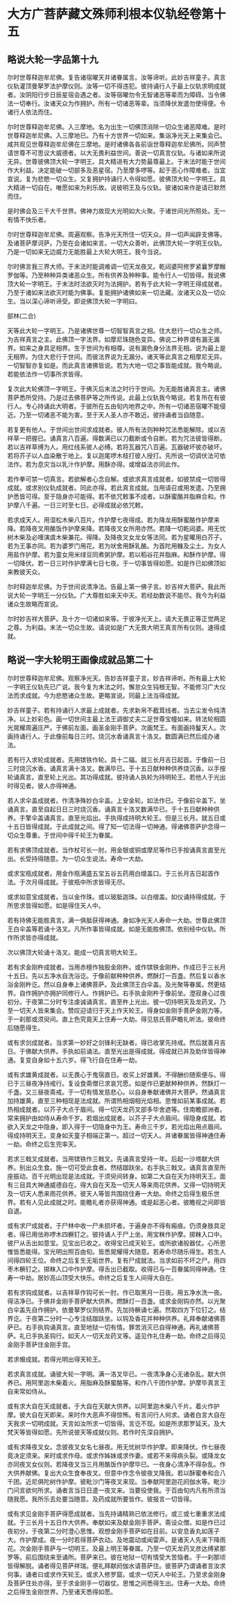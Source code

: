 # 大方广菩萨藏文殊师利根本仪轨经卷第十五

## 略说大轮一字品第十九

尔时世尊释迦牟尼佛。复告诸宿曜天并诸眷属言。汝等谛听。此妙吉祥童子。真言仪轨灌顶曼拏罗法护摩仪则。汝等一切不得违犯。彼持诵行人于最上仪轨求明成就者。汝阴阳行步日辰星宿会遇之者。汝等宿曜勿令无智诸恶等辈而为障碍。当令佛法一切奉行。汝诸天众为作拥护。所有一切诸恶等辈。当须降伏发遣勿使得便。令诸行人依法而住。

尔时世尊释迦牟尼佛。入三摩地。名为出生一切佛顶消除一切众生诸恶障难。是时世尊释迦牟尼佛。入三摩地已。乃有十方世界一切如来。集诣净光天上来集会已。咸共观见世尊释迦牟尼佛在三摩地。是时诸佛各各前诣世尊释迦牟尼佛所。同声赞请世尊不可思议大威德者。以大无畏利益世间。善说一切真言仪轨。与诸如来所说无异。世尊彼佛顶大轮一字明王。具大精进有大力势最尊最上。于末法时能于世间作大利益。决定能破一切部多及恶星宿。乃至摩多啰等。起于恶心作障难者。当宜宣说。复为悲愍一切众生。又复拥护持诵行人令得如愿。彼佛顶大轮一字明王。具大精进一切自在。唯愿如来为利乐故。说彼明王及与仪轨。彼诸如来作是请已默然而住。

是时佛会及三千大千世界。佛神力故现大光明如大火聚。于诸世间光所照处。无一有情不快乐者。

尔时世尊释迦牟尼佛。周遍观察。告净光天所住一切天众。并一切声闻辟支佛等。及诸菩萨摩诃萨。乃至在会诸如来言。一切大众善听。此佛顶大轮一字明王仪轨。乃是一切如来无边威力无能胜最上大轮大明王。我今当说。

尔时佛言我三界大师。于末法时能调难调一切天龙夜叉。乾闼婆阿修罗紧曩罗摩睺罗伽等。乃至种种异类诸恶众生。所有供养及种种事。能令行人一切皆得。我说佛顶大轮一字明王。于末法时法欲灭时为法拥护。若有于此大轮一字明王得成就者。乃至于诸如来法欲灭时能为佛事。复能拥护诸佛如来一切法藏。汝诸天众及一切众生。当以深心谛听谛受。即说佛顶大轮一字明曰。

部林(二合)

天等此大轮一字明王。乃是诸佛世尊一切智智真言之相。住大悲行一切众生之师。为吉祥真言之主。此佛顶一字法界。如摩尼珠随色变异。佛说二种界谓有漏无漏界。如来之身具足相界。生于世间为有相尊。说有漏色身分法界无相。说为最上是无相界。为住大悲行于世间。而彼法界说为无漏分。诸天等此真言之相摩尼无异。一切智智亦复如是。而此真言诸佛皆说。若为大地一切之事皆能成就。我今略说。若能依法作一切事所求皆得。

复次此大轮佛顶一字明王。于佛灭后末法之时行于世间。为无能胜诸真言主。诸佛菩萨悉所受持。乃是过去佛菩萨等之所传说。此最上仪轨我今略说。若复所在有彼行人。专心持诵此大明者。于彼所在五由旬内地界之中。所有一切诸恶宿曜不能侵近。乃至一切诸恶不能为害。至于天人圣人亦不敢近。彼持诵者当自随意。

若复更有他人。于世间出世间求成就者。彼人所有法则种种咒法悉能解除。或以吉祥草一把握已。诵真言八百遍。得数满已以刀截断或令自断。若为咒法彼皆得断。若以吉祥草缚为人。用红线系彼人必缚。若将瓦器咒八百遍。瓦器破坏彼亦破坏。若将芥子以人血染散于地上。复以迦尾啰木枝打彼人授打。先所说一切调伏法可依法作。若为息灾当以乳汁作护摩。用酥亦得。或增益法亦同此作。

若作拳可禁一切真言。若欲解者心念自解。或欲求真言成就者。如彼禁成一切皆得成就。或求别仪轨成就者。同此亦得。若此真言成就。当用请召或用发遣。乃至拥护悉皆可得。至于隐身亦可能得。若不依咒敕事不成者。以酥蜜酪并脂麻合和。作护摩八千遍。一日三时至七日。必得成就必依咒敕。

若求成天人。用湿松木柴八百片。作护摩七夜得成。若为降龙用酥蜜酪作护摩来降。若降夜叉用酪饭作护摩来降。若降夜叉女所用亦然。若降一切乾闼婆。用无忧树木柴及必哩演虞木柴兼花。得降。及降夜叉女龙女等法同。若为星曜用白芥子。若为王事亦同。若为婆罗门用花。若为吠舍用酥乳酪。为首陀用糠及尘土。为女人用盐作护摩。若为童女用米绿豆同煮粥护摩。若以稻谷花并脂麻。和酥作护摩。得一切降伏。若一日三时作护摩满七日七夜。于一切事皆得如愿。如是作已如佛顶如来教彼天众。

尔时释迦牟尼佛。为于世间说清净法。告最上第一佛子言。妙吉祥大菩萨。我此所说大轮一字明王一分仪轨。广大尊胜如来天中天。若经劫数说不能尽。我今为利益诸众生故略而宣说。

尔时妙吉祥大菩萨。及十方一切诸如来等。于彼净光天上。请大无畏正等正觉两足之尊。为利益。末法一切众生故。请说如是广大无畏大明王真言所有仪则。速得成就。 

## 略说一字大轮明王画像成就品第二十

尔时世尊释迦牟尼佛。观察净光天。告妙吉祥童子言。妙吉祥谛听。所有最上大轮一字明王仪轨先已广说。我今复为末法之时。懈怠众生钝根无智。不能修习广大仪法而求成就。今为悲愍诸众生故。更略宣说。同最上法当得成就。

妙吉祥童子。若有持诵行人求最上成就者。先求新帛不截茸线者。当去尘发令纯清净。以上妙彩色。画一切世间主最上法王调御丈夫二足世尊宝幢如来。转法轮相圆光晃耀周遍庄严。于佛前左面。画圣金刚手菩萨。次画梵王。有面画持鬘天人。次画持诵行人。于此像前每日三时。烧沉水香诵真言十洛叉。数圆满已然后成办诸法。

若有行入求轮成就者。先用镔铁作轮。具十二辐。就三长月吉日起首。于像前一日三时烧沉水香。诵真言满十洛叉。数满毕已。于十五日献种种供养烧沉香。以手按轮诵真言。直至轮上光出。其功得成就。彼持诵人执轮为持明轮王。若他人于光出时得见者。彼人亦得神通。

若人求伞盖成就者。作清净殊妙白伞盖。上安金轮。如法作已。于像前伞盖下。坐诵真言。直至自起日日三时烧沉香。诵真言十洛叉数满毕已。于十五日献种种供养。手擎伞盖诵真言。直至光焰出。手执得成持明大轮王。但是三长月。就五日或十五日皆得成就。于此成就之间。得了知一切法得一切神通。得诸佛菩萨护念得一切众生尊重。于世间中得千轮王为眷属。

若有求佛顶成就者。当作杖可长一肘。用金银或铜或摩尼等作已手按诵真言直至光出。长受持得随意。为一切众生说法。寿命一大劫。

或求宝瓶成就者。用金作瓶满盛五宝五谷五药用白缯盖口。于三长月吉日起首作法。于次月得成就。于彼瓶中所求皆得无尽。

或求如意宝成就者。当以金作珠。或以玻胝迦珠。以白缯盖。如仪诵持得成就。于所思求皆得如愿。如是得住天人中。

若有持佛无能胜真言。满一俱胝获得神通。身如净光天人寿命一大劫。世尊此佛顶王白伞盖等若诵十洛叉。凡所作事皆得成就。如是无能胜佛顶。依别经中仪轨。所作所求皆亦得成就。

次以佛顶大轮诵十洛叉。能成一切真言明大轮王。

若有求金刚杵成就者。当用赤檀作独股金刚杵。或作镔铁金刚杵。作成已于三长月十五日。先以五净水自洗浴讫。于像前献种种供养。燃酥灯一百盏。然后复以香水浴金刚杵讫。然以自身奉上诸佛菩萨。及此佛顶王白伞盖。及光聚等眷属。然更结界。自作拥护亦拥护同修行人。作拥护已。右手执金刚杵于像前坐。澄寂身心过夜初分。于夜第二分时专注虔诚诵真言。直至杵上光出。彼一切持明天及龙药叉。乃至一切天人皆来集会。赞叹迎请归于天上作天轮王。得身如金刚手菩萨金刚力等。于一刹那或须臾间。直上色究竟天上住寿一大劫。得见慈氏菩萨瞻礼听法。彼命终后随愿得生。

或有求剑成就者。当求第一妙好之剑锋利无缺者。得已收掌先持戒。然后就善月吉日。于佛献大供养。手执如前诵法。直至光出是得成就。得成就已并及助伴皆得神通。复变自身如十五六岁。得飞行自在住寿一劫。

或有求雄黄成就者。以无畏心于鬼宿直日。收买上好雄黄。不得酬价随索便与。得已于三昼夜净持戒行。复设食斋僧已求哀咒愿。如是作已更献种种供养。然酥灯一千盏。又三昼夜斋戒。于一切有情发慈悲心。以自身奉献诸佛并大菩萨。然诵真言加持雄黄。直至三种相现是法成就。所谓热相烟相光焰相。思惟如前某事成就。若热相成就者。以芥子大点于眉间。得一切天龙药叉部多毕舍遮等。住南瞻部洲者。常来拥护由如侍从寿命千岁。若烟出成就者。以芥子子大点眉间。得隐身成就。若欲入天龙之中隐身。即入得于一切隐身中为王。寿命三千岁。若光焰出用点眉间。得成持明天王。变身如天童子相端正第一。超过一切天人。并诸眷属皆得神通住寿一劫。命终之后生兜率天。

若求三戟叉成就者。当用镔铁作三戟叉。先诵真言受持一年。后起一沙塔献大供养。别出众生食。施一切可受此食者。然结跏趺坐。右手执三戟叉。诵真言直至所座振动。百千光明出现是法成就。于须臾间转身。如第二大自在天为持明天王。面有三目具大神通威德自在。得大自在天及一切天人等来雨花供养。又得一切持明天及一切天人悉来雨花供养。彼天人等皆共围绕住寿一大劫。命终之后得生极乐世界。若有人见此成就之时。能瞻礼者亦获得神通。或是起恶心者。彼瞻视之间即皆自退。

或有求尸成就者。于尸林中收一尸未损坏者。于遍身亦不得有瘢痕。仍须身肢具足者。得已用佉祢啰木四橛钉之。彼持诵人于尸上坐。用宝粖作护摩。掷粖入口中。彼尸从舌出如意宝。见宝出已收之。收得宝已成天轮王。或所欲诸般器仗。心所思惟皆悉能得。宝光明出照百由旬。皆悉晃耀得大随意。若寿命尽随乐得生。若生人间得四轮王位。命终之后复生无垢世界。复有尸成就法。当求如前不坏之尸。用四枣木橛钉之。掷粖入口中作护摩。得舌出已截取。收得已与一百眷属同得神通。住寿一中劫。居妙高山顶受大快乐。命终之后复生人间得大自在。

若有求钩成就者。以吉祥草作钩可长一肘。作已取黑月一日夜。用五净水洗一夜。得洁净已。于佛并金刚手菩萨献大供养。燃酥灯一百盏。或求金刚钩亦然。以光聚白伞盖先自作拥护。依曼拏罗仪则结界。先加持橛诵七遍。然取四方下位钉之。结界讫。于夜第二分时一心专注结跏趺坐。以钩及香花并种种供养。礼拜奉献诸佛菩萨已。右手执钩诵真言。直至地狱一切有情。罪苦消灭已自得神通。再礼诸佛菩萨。礼已手执圣钩行。如天人一切天龙药叉等。遥见作礼住寿一劫。命终之后得见金刚手菩萨住金刚手宫。

若求㡧成就。若得光明出得天轮王。

若求真言成就。诵彼大轮一字明。满一洛叉毕已。一夜清净身心无诸杂乱。献大供养已。用阿里迦木柴着火。用脂麻及酥蜜酪等。和作八千团作护摩。护摩毕真言王自来常如侍从。

或有求大自在天成就者。于大自在天献大供养。以阿里迦木柴八千片。着火作护摩。彼大自在天即来。来时作大恶声不得惊怖。有言问行人何求。诵者白言大自在天我求一切明成就。天言如汝所求一切皆得。言讫不现。如是所求那罗延天。及大梵天等皆得如愿。先所说彼天等成就仪则。若作时先深自拥护。

或有求降夜叉女。念彼夜叉女名七昼夜。用无忧树华作护摩。即来降伏。作七昼夜竟决定须来。来时或求作母。或求作姊妹或求作妻。或若不来得病头裂。或降龙女亦同夜叉女仪则。若降夜叉当三月用酪饭作护摩毕已。一夜身心清净不得杂乱。作大供养献佛。复出大众生食奉夜叉。但意中作念令彼夜叉降我。若以酥蜜奉和合八千团。近尼俱陀树作护摩。彼毗沙门等夜叉来现。当奉献阿里迦花阏伽水等。毗沙门问言欲何所求。诵者言当日日遣一夜叉来。当要役使我。于百由旬内凡有所须当随我愿。我所乐去处要当随意。及药成就所要皆作。彼报言一切皆得。

或有求见金刚手菩萨得愿成就者。当先持诵精熟已依法修行。或三或七重重求法成就。于三长月十五日作大供养。奉献如来及献金刚手菩萨。斋设众僧。如是作已过夜初分。于夜第二分时澄心思惟。观想金刚手菩萨如在目前。以安息香丸如莲子大。作护摩成。夜一分时若得菩萨衣动。及地震动或闻雷声。是诸天人先来下降雨花。次金刚手菩萨与一切明王。及最上明王等眷属。乃至一切天龙药叉彦达缚紧那罗等。前后围绕来至诵所。菩萨来已。彼在地狱一切有情受大苦恼者。于一刹那顷皆得解脱。诵者得见菩萨祥瑞。便礼拜献阏伽水请菩萨住。彼菩萨乃谓诵者言汝求何事。诵者曰或求作天轮王。或求入修罗窟。或求一切天人中轮王。乃至求金刚身及菩萨住处亦得。至于求金刚手一切器仗。思惟之间悉得生出。住寿一大劫。命终之后得生金刚世界。乃至诸天悉得如愿。 